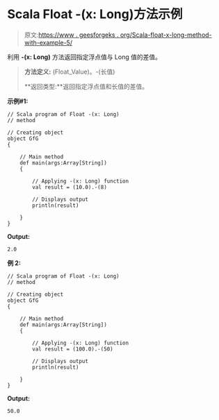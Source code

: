 # Scala Float -(x: Long)方法示例

> 原文:[https://www . geesforgeks . org/Scala-float-x-long-method-with-example-5/](https://www.geeksforgeeks.org/scala-float-x-long-method-with-example-5/)

利用 **-(x: Long)** 方法返回指定浮点值与 Long 值的差值。

> **方法定义:** (Float_Value)。-(长值)
> 
> **返回类型:**返回指定浮点值和长值的差值。

**示例#1:**

```
// Scala program of Float -(x: Long)
// method

// Creating object
object GfG
{ 

    // Main method
    def main(args:Array[String])
    {

        // Applying -(x: Long) function
        val result = (10.0).-(8)

        // Displays output
        println(result)

    }
} 
```

**Output:**

```
2.0

```

**例 2:**

```
// Scala program of Float -(x: Long)
// method

// Creating object
object GfG
{ 

    // Main method
    def main(args:Array[String])
    {

        // Applying -(x: Long) function
        val result = (100.0).-(50)

        // Displays output
        println(result)

    }
} 
```

**Output:**

```
50.0

```
